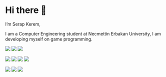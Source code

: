 # Hi there 👋

I’m Serap Kerem,

I am a Computer Engineering student at Necmettin Erbakan University, I am developing myself on game programming.

[![](https://img.shields.io/badge/website-000000?style=for-the-badge&logo=About.me&logoColor=white)](https://serapkerem.software/) [![](https://img.shields.io/badge/LinkedIn-0077B5?style=for-the-badge&logo=linkedin&logoColor=white)](https://www.linkedin.com/in/serap-kerem-977671197/) [![](https://img.shields.io/badge/Instagram-E4405F?style=for-the-badge&logo=instagram&logoColor=white)](http://instagram.com/keremserap) 

![](https://img.shields.io/badge/C%23-239120?style=for-the-badge&logo=c-sharp&logoColor=white) ![](https://img.shields.io/badge/C%2B%2B-00599C?style=for-the-badge&logo=c%2B%2B&logoColor=white) ![](https://img.shields.io/badge/OpenJDK-ED8B00?style=for-the-badge&logo=openjdk&logoColor=white) ![](https://img.shields.io/badge/Python-FFD43B?style=for-the-badge&logo=python&logoColor=blue)

![](https://img.shields.io/badge/Microsoft%20SQL%20Server-CC2927?style=for-the-badge&logo=microsoft%20sql%20server&logoColor=white) ![](https://img.shields.io/badge/MySQL-005C84?style=for-the-badge&logo=mysql&logoColor=white) ![](https://img.shields.io/badge/SQLite-07405E?style=for-the-badge&logo=sqlite&logoColor=white)
